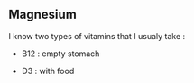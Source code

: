 ## Magnesium

I know two types of vitamins that I usualy take : 

* B12 : empty stomach

* D3 : with food

